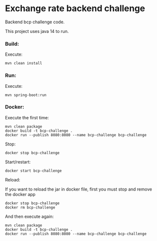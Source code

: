 # Exchange rate backend challenge

Backend bcp challenge code.

This project uses java 14 to run. 

### Build:
Execute:
````
mvn clean install
````

### Run:
Execute:
````
mvn spring-boot:run
````

### Docker:
Execute the first time:
````
mvn clean package
docker build -t bcp-challenge .
docker run --publish 8080:8080 --name bcp-challenge bcp-challenge
````

Stop:
````
docker stop bcp-challenge
````

Start/restart:
````
docker start bcp-challenge
````

Reload:

If you want to reload the jar in docker file, first you must stop and remove the docker app

````
docker stop bcp-challenge
docker rm bcp-challenge 
````

And then execute again:
````
mvn clean package
docker build -t bcp-challenge .
docker run --publish 8080:8080 --name bcp-challenge bcp-challenge
````
